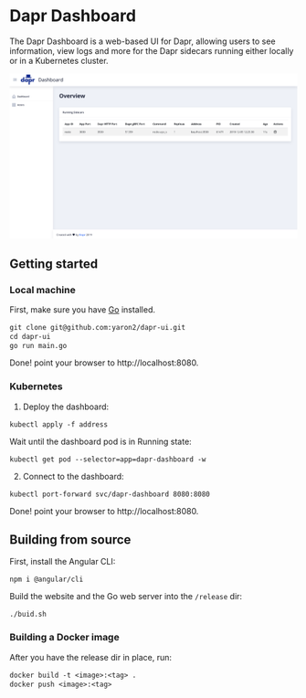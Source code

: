 # Dapr Dashboard

The Dapr Dashboard is a web-based UI for Dapr, allowing users to see information, view logs and more for the Dapr sidecars running either locally or in a Kubernetes cluster.

<p style="text-align:center">
  <img src="img/img.png">
</p>

## Getting started

### Local machine

First, make sure you have [Go](https://golang.org/dl/) installed.


```
git clone git@github.com:yaron2/dapr-ui.git
cd dapr-ui
go run main.go
```

Done! point your browser to http://localhost:8080.

### Kubernetes

1. Deploy the dashboard:

```
kubectl apply -f address
```

Wait until the dashboard pod is in Running state:

```
kubectl get pod --selector=app=dapr-dashboard -w
```

2. Connect to the dashboard:

```
kubectl port-forward svc/dapr-dashboard 8080:8080
```

Done! point your browser to http://localhost:8080.

## Building from source

First, install the Angular CLI:

```
npm i @angular/cli
```

Build the website and the Go web server into the `/release` dir:

```
./buid.sh
```

### Building a Docker image

After you have the release dir in place, run:

```
docker build -t <image>:<tag> .
docker push <image>:<tag>
```